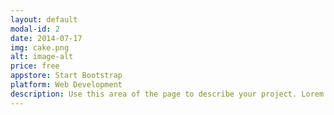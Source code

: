 ```yaml
---
layout: default
modal-id: 2
date: 2014-07-17
img: cake.png
alt: image-alt
price: free
appstore: Start Bootstrap
platform: Web Development
description: Use this area of the page to describe your project. Lorem ipsum dolor sit amet, consectetur adipisicing elit. Mollitia neque assumenda ipsam nihil, molestias magnam, recusandae quos quis inventore quisquam velit asperiores, vitae? Reprehenderit soluta, eos quod consequuntur itaque. Nam.
---
```

